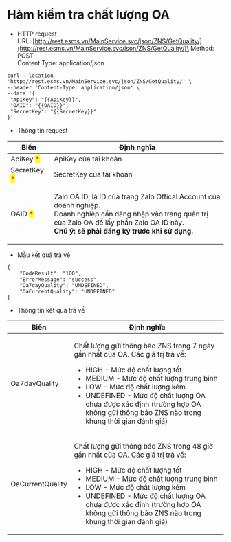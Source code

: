 # Hàm kiểm tra chất lượng OA

* HTTP request \
  URL: [http://rest.esms.vn/MainService.svc/json/ZNS/GetQuality/](http://rest.esms.vn/MainService.svc/json/ZNS/GetQuality/)\
  Method: POST \
  Content Type: application/json

```
curl --location 'http://rest.esms.vn/MainService.svc/json/ZNS/GetQuality/' \
--header 'Content-Type: application/json' \
--data '{
 "ApiKey": "{{ApiKey}}",
 "OAID": "{{OAID}}",
 "SecretKey": "{{SecretKey}}"
}'
```

* Thông tin request

| Biến                                         | Định nghĩa                                                                                                                                                                                                                        |
| -------------------------------------------- | --------------------------------------------------------------------------------------------------------------------------------------------------------------------------------------------------------------------------------- |
| ApiKey <mark style="color:red;">\*</mark>    | ApiKey của tài khoản                                                                                                                                                                                                              |
| SecretKey <mark style="color:red;">\*</mark> | SecretKey của tài khoản                                                                                                                                                                                                           |
| OAID <mark style="color:red;">\*</mark>      | <p>Zalo OA ID, là ID của trang Zalo Offical Account của doanh nghiệp. <br>Doanh nghiệp cần đăng nhập vào trang quản trị của Zalo OA để lấy phần Zalo OA ID này.<br><strong>Chú ý: sẽ phải đăng ký trước khi sử dụng.</strong></p> |

* Mẫu kết quả trả về

```
{
    "CodeResult": "100",
    "ErrorMessage": "success",
    "Oa7dayQuality": "UNDEFINED",
    "OaCurrentQuality": "UNDEFINED"
}
```

* Thông tin kết quả trả về

| Biến             | Định nghĩa                                                                                                                                                                                                                                                                                                                                                          |
| ---------------- | ------------------------------------------------------------------------------------------------------------------------------------------------------------------------------------------------------------------------------------------------------------------------------------------------------------------------------------------------------------------- |
| Oa7dayQuality    | <p>Chất lượng gửi thông báo ZNS trong 7 ngày gần nhất của OA. Các giá trị trả về:</p><p></p><ul><li>HIGH - Mức độ chất lượng tốt</li><li>MEDIUM - Mức độ chất lượng trung bình</li><li>LOW - Mức độ chất lượng kém</li><li>UNDEFINED - Mức độ chất lượng OA chưa được xác định (trường hợp OA không gửi thông báo ZNS nào trong khung thời gian đánh giá)</li></ul> |
| OaCurrentQuality | <p>Chất lượng gửi thông báo ZNS trong 48 giờ gần nhất của OA. Các giá trị trả về:</p><ul><li>HIGH - Mức độ chất lượng tốt </li><li>MEDIUM - Mức độ chất lượng trung bình </li><li>LOW - Mức độ chất lượng kém </li><li>UNDEFINED - Mức độ chất lượng OA chưa được xác định (trường hợp OA không gửi thông báo ZNS nào trong khung thời gian đánh giá)</li></ul>     |

